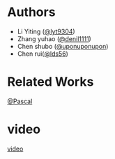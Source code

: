 # Authors

- Li Yiting ([@lyt9304](http://github.com/lyt9304))
- Zhang yuhao ([@denil1111](http://github.com/denil1111))
- Chen shubo ([@uponuponupon](http://github.com/uponuponupon))
- Chen rui([@lds56](http://github.com/lds56))

# Related Works
[@Pascal](https://github.com/Gnnng/Pascal)

# video
[video](http://v.youku.com/v_show/id_XMTQ0NzUxOTUxMg==.html)

